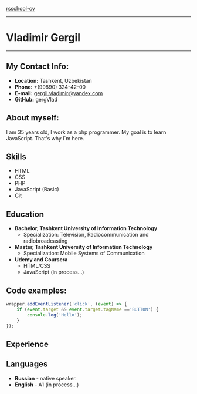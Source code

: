 [rsschool-cv](https://gergVlad.github.io/rsschool-cv/)

------------

# Vladimir Gergil

------------

## My Contact Info:
- **Location:** Tashkent, Uzbekistan
- **Phone:** +(99890) 324-42-00
- **E-mail:** gergil.vladimir@yandex.com
- **GitHub:** gergVlad

## About myself:
I am 35 years old, I work as a php programmer. My goal is to learn JavaScript.	That's why I`m here.

## Skills
- HTML
- CSS
- PHP
- JavaScript (Basic)
- Git

## Education
- **Bachelor, Tashkent University of Information Technology**
    - Specialization: Television, Radiocommunication and radiobroadcasting
- **Master, Tashkent University of Information Technology**
    - Specialization: Mobile Systems of Communication
- **Udemy and Coursera**
    - HTML/CSS
	- JavaScript (in process…)

## Code examples:
```javascript
wrapper.addEventListener('click', (event) => {
	if (event.target && event.target.tagName =='BUTTON') {
		console.log('Hello');
	}
});
```

## Experience

## Languages
- **Russian** - native speaker.
- **English** - A1 (in process…)

